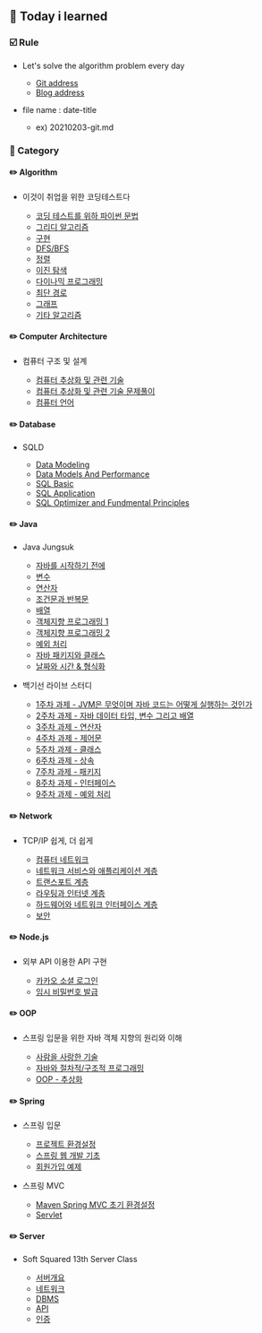 ## :date: Today i learned

### :ballot_box_with_check: Rule


- Let's solve the algorithm problem every day 

    - [Git address](https://github.com/m1nnh/Solved-the-problem)
    - [Blog address](https://minhyeok-rithm.tistory.com/category/Algorithm)

- file name : date-title

    - ex) 20210203-git.md

### 📂 Category


#### ✏️ Algorithm

- 이것이 취업을 위한 코딩테스트다

    - [코딩 테스트를 위하 파이썬 문법](https://github.com/m1nnh/TIL/blob/master/Algorithm/20210223-PythonGrammar.md)
    - [그리디 알고리즘](https://github.com/m1nnh/TIL/blob/master/Algorithm/20210224-GreedyAlgorithm.md)
    - [구현](https://github.com/m1nnh/TIL/blob/master/Algorithm/20210225-Implementation.md)
    - [DFS/BFS](https://github.com/m1nnh/TIL/blob/master/Algorithm/20210225-DFS:BFS.md)
    - [정렬](https://github.com/m1nnh/TIL/blob/master/Algorithm/20210226-Sort.md)
    - [이진 탐색](https://github.com/m1nnh/TIL/blob/master/Algorithm/20210227-BinarySearch.md)
    - [다이나믹 프로그래밍](https://github.com/m1nnh/TIL/blob/master/Algorithm/20210227-DynamicProgramming.md)
    - [최단 경로](https://github.com/m1nnh/TIL/blob/master/Algorithm/20210228-ShortestPath.md)
    - [그래프](https://github.com/m1nnh/TIL/blob/master/Algorithm/20210228-GraphAlgorithm.md)
    - [기타 알고리즘](https://github.com/m1nnh/TIL/blob/master/Algorithm/20210228-EtcAlgorithm.md)


#### ✏️ Computer Architecture

- 컴퓨터 구조 및 설계
    
    - [컴퓨터 추상화 및 관련 기술](https://github.com/m1nnh/TIL/blob/master/Computer%20Architecture/20210404-컴퓨터%20추상화%20및%20관련%20기술.md)
    - [컴퓨터 추상화 및 관련 기술 문제풀이](https://github.com/m1nnh/TIL/blob/master/Computer%20Architecture/20210405-컴퓨터%20추상화%20및%20관련%20기술%20문제풀이.md)
    - [컴퓨터 언어](https://github.com/m1nnh/TIL/blob/master/Computer%20Architecture/20210405-컴퓨터%20언어.md)


#### ✏️ Database

- SQLD

	- [Data Modeling](https://github.com/m1nnh/TIL/blob/master/Database/SQLD/20210301-DataModeling.md)
	- [Data Models And Performance](https://github.com/m1nnh/TIL/blob/master/Database/SQLD/20210301-DataModelsAndPerformance.md)
	- [SQL Basic](https://github.com/m1nnh/TIL/blob/master/Database/SQLD/20210305-SQLBASIC.md)
	- [SQL Application](https://github.com/m1nnh/TIL/blob/master/Database/SQLD/20210306-SQLAPPLICATION.md)
	- [SQL Optimizer and Fundmental Principles](https://github.com/m1nnh/TIL/blob/master/Database/SQLD/20210306-SQL-OptimizerAndFundamentalPrinciples.md)

	
#### ✏️ Java

- Java Jungsuk

	- [자바를 시작하기 전에](https://github.com/m1nnh/TIL/blob/master/Java/Java%20Jungsuk/20210330-Getting_Started_with_Java.md)
	- [변수](https://github.com/m1nnh/TIL/blob/master/Java/Java%20Jungsuk/20210331-Variable.md)
	- [연산자](https://github.com/m1nnh/TIL/blob/master/Java/Java%20Jungsuk/20210404-Operator.md)
	- [조건문과 반복문](https://github.com/m1nnh/TIL/blob/master/JavaJava%20Jungsuk/20210404-Control-Statement.md)
	- [배열](https://github.com/m1nnh/TIL/blob/master/Java/Java%20Jungsuk/20210405-Array.md)
	- [객체지향 프로그래밍 1](https://github.com/m1nnh/TIL/blob/master/Java/Java%20Jungsuk/20210709-OOP1.md)
	- [객체지향 프로그래밍 2](https://github.com/m1nnh/TIL/blob/master/Java/Java%20Jungsuk/20210714-OOP2.md)
	- [예외 처리](https://github.com/m1nnh/TIL/blob/master/Java/Java%20Jungsuk/20210714-Exception%20Handling.md)
	- [자바 패키지와 클래스](https://github.com/m1nnh/TIL/blob/master/Java/Java%20Jungsuk/20210714-java.lang%20Package.md)
	- [날짜와 시간 & 형식화](https://github.com/m1nnh/TIL/blob/master/Java/Java%20Jungsuk/20210720-Day-Time%20and%20Formatting.md)

- 백기선 라이브 스터디

	- [1주차 과제 - JVM은 무엇이며 자바 코드는 어떻게 실행하는 것인가](https://minhyeok-rithm.tistory.com/entry/20210405-Problem-Solved?category=871671)
	- [2주차 과제 - 자바 데이터 타입, 변수 그리고 배열](https://minhyeok-rithm.tistory.com/entry/20210406-LiveStudy-02?category=871671)
	- [3주차 과제 - 연산자](https://github.com/m1nnh/TIL/blob/master/Java/백기선%20Live%20Study/20210706-LiveStudy-03.md)
	- [4주차 과제 - 제어문](https://github.com/m1nnh/TIL/blob/master/Java/백기선%20Live%20Study/20210708-LiveStudy-04.md)
	- [5주차 과제 - 클래스](https://github.com/m1nnh/TIL/blob/master/Java/백기선%20Live%20Study/20210714-LiveStudy-05.md)
	- [6주차 과제 - 상속](https://github.com/m1nnh/TIL/blob/master/Java/백기선%20Live%20Study/20210717-LiveStudy-06.md)
	- [7주차 과제 - 패키지](https://github.com/m1nnh/TIL/blob/master/Java/백기선%20Live%20Study/20210718-LiveStudy-07.md)
	- [8주차 과제 - 인터페이스](https://github.com/m1nnh/TIL/blob/master/Java/백기선%20Live%20Study/20210718-LiveStudy-08.md)
	- [9주차 과제 - 예외 처리](https://github.com/m1nnh/TIL/blob/master/Java/백기선%20Live%20Study/20210718-LiveStudy-09.md)

#### ✏️ Network

- TCP/IP 쉽게, 더 쉽게

	- [컴퓨터 네트워크](https://github.com/m1nnh/TIL/blob/master/Network/20210630-Computer-Network.md)
	- [네트워크 서비스와 애플리케이션 계층](https://github.com/m1nnh/TIL/blob/master/Network/20210701-Application-Layer.md)
	- [트랜스포트 계층](https://github.com/m1nnh/TIL/blob/master/Network/20210702-Transport-Layer.md)
	- [라우팅과 인터넷 계층](https://github.com/m1nnh/TIL/blob/master/Network/20210704-Internet-Layer.md)
	- [하드웨어와 네트워크 인터페이스 계층](https://github.com/m1nnh/TIL/blob/master/Network/20210705-Network-Interface-Layer.md)
	- [보안](https://github.com/m1nnh/TIL/blob/master/Network/20210705-Security.md)


#### ✏️ Node.js
	
- 외부 API 이용한 API 구현

	- [카카오 소셜 로그인](https://github.com/m1nnh/TIL/blob/master/Node.js/20210706-Kakao-Login.md)
	- [임시 비밀번호 발급](https://github.com/m1nnh/TIL/blob/master/Node.js/20210706-Nodemailer.md)
	

#### ✏️ OOP

- 스프링 입문을 위한 자바 객체 지향의 원리와 이해

    - [사람을 사랑한 기술](https://github.com/m1nnh/TIL/blob/master/OOP/사람을%20사랑한%20기술.md)
    - [자바와 절차적/구조적 프로그래밍](https://github.com/m1nnh/TIL/blob/master/OOP/자바와%20절차적:구조적%20프로그래밍.md)
    - [OOP - 추상화](https://github.com/m1nnh/TIL/blob/master/OOP/OOP-추상화.md)


#### ✏️ Spring

- 스프링 입문

    - [프로젝트 환경설정](https://github.com/m1nnh/TIL/blob/master/Spring/Spring-Basic/Project-Environment.md)
    - [스프링 웹 개발 기초](https://github.com/m1nnh/TIL/blob/master/Spring/Spring-Basic/Spring-Web-Development-Basic.md)
    - [회원가입 예제](https://github.com/m1nnh/TIL/blob/master/Spring/Spring-Basic/Sign-Up-Example.md)

- 스프링 MVC

	- [Maven Spring MVC 초기 환경설정](https://github.com/m1nnh/TIL/blob/master/Spring/Spring-MVC/20210719-Spring-Environment.md)
	- [Servlet](https://github.com/m1nnh/TIL/blob/master/Spring/Spring-MVC/20210720-Servlet.md)


#### ✏️ Server

- Soft Squared 13th Server Class

    - [서버개요](https://github.com/m1nnh/TIL/blob/master/Server/20210411-Server.md)
    - [네트워크](https://github.com/m1nnh/TIL/blob/master/Server/20210418-Network.md)
    - [DBMS](https://github.com/m1nnh/TIL/blob/master/Server/20210425-DBMS.md)
    - [API](https://github.com/m1nnh/TIL/blob/master/Server/20210502-API.md)
    - [인증](https://github.com/m1nnh/TIL/blob/master/Server/20210509-Authentication.md)
